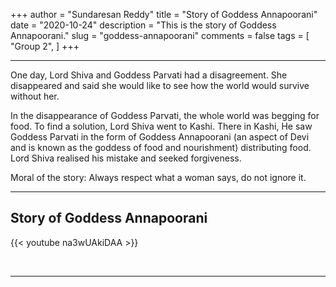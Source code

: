 +++
author = "Sundaresan Reddy"
title = "Story of Goddess Annapoorani"
date = "2020-10-24"
description = "This is the story of Goddess Annapoorani."
slug = "goddess-annapoorani"
comments = false
tags = [
    "Group 2",
]
+++

---

One day, Lord Shiva and Goddess Parvati had a disagreement. She disappeared and said she would like to see how the world would survive without her.

In the disappearance of Goddess Parvati, the whole world was begging for food. To find a solution, Lord Shiva went to Kashi. There in Kashi, He saw Goddess Parvati in the form of Goddess Annapoorani (an aspect of Devi and is known as the goddess of food and nourishment) distributing food. Lord Shiva realised his mistake and seeked forgiveness. 

Moral of the story: Always respect what a woman says, do not ignore it.

---

## Story of Goddess Annapoorani

{{< youtube na3wUAkiDAA >}}

<br>

---